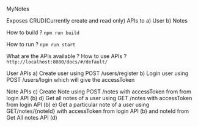 MyNotes

Exposes CRUD(Currently create and read only) APIs to
a) User
b) Notes

How to build ?
`npm run build`

How to run ?
`npm run start`

What are the APIs available ? How to use APIs ?
`http://localhost:8080/docs/#/default/`

User APIs
a) Create user using POST /users/register
b) Login user using POST /users/login which will give the accessToken

Note APIs
c) Create Note using POST /notes with accessToken from from login API (b)
d) Get all notes of a user using GET /notes with accessToken from login API (b)
e) Get a particular note of a user using GET/notes/{noteId} with accessToken from login API (b) and noteId from Get All notes API (d)
